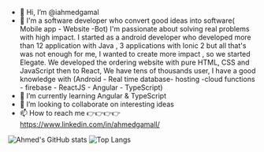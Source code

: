 - 👋 Hi, I’m @iahmedgamal
- 👀 I'm a software developer who convert good ideas into software( Mobile app - Website -Bot) 
I'm passionate about solving real problems with high impact.
I started as a android developer who developed more than 12 application with Java ,
3 applications with Ionic 2 but all that's was not enough for me, I wanted to create more impact ,
so we started Elegate. We developed the ordering website with pure HTML, CSS and JavaScript then to React, We have tens of thousands user, 
I have a good knowledge with (Android - Real time database- hosting -cloud functions - firebase - ReactJS  - Angular - TypeScript) 
- 🌱 I’m currently learning Angular & TypeScript 
- 💞️ I’m looking to collaborate on interesting ideas 
- 📫 How to reach me 👉👉👉👉 https://www.linkedin.com/in/ahmedgamall/

![Ahmed's GitHub stats](https://github-readme-stats.vercel.app/api?username=iahmedgamal&show_icons=true&theme=transparent&layout-compact)
![Top Langs](https://github-readme-stats.vercel.app/api/top-langs/?username=iahmedgamal&show_icons=true&theme=transparent&layout=compact&&hide=css)

